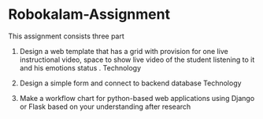 # Robokalam-Assignment
This assignment consists three part
1. Design a web template that has a grid with provision for one live instructional video, space to show live video of the student listening to it and his emotions status .
Technology 

2. Design a simple form and connect to backend database
Technology 
3. Make a workflow chart for python-based web applications using Django or Flask based on your understanding after research

